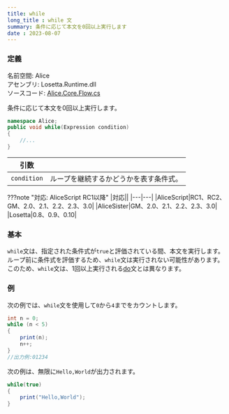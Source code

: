 ```yaml
---
title: while
long_title : while 文
summary: 条件に応じて本文を0回以上実行します
date : 2023-08-07
---
```


### 定義
名前空間: Alice<br/>
アセンブリ: Losetta.Runtime.dll<br/>
ソースコード: [Alice.Core.Flow.cs](https://github.com/WSOFT-Project/Losetta/blob/master/Losetta.Runtime/Core/Alice.Core.Flow.cs)

条件に応じて本文を0回以上実行します。

```cs title="AliceScript"
namespace Alice;
public void while(Expression condition)
{
    //...
}
```

|引数| |
|-|-|
|`condition`|ループを継続するかどうかを表す条件式。|

???note "対応: AliceScript RC1以降"
    |対応||
    |---|---|
    |AliceScript|RC1、RC2、GM、2.0、2.1、2.2、2.3、3.0|
    |AliceSister|GM、2.0、2.1、2.2、2.3、3.0|
    |Losetta|0.8、0.9、0.10|

### 基本
`while`文は、指定された条件式が`true`と評価されている間、本文を実行します。
ループ前に条件式を評価するため、`while`文は実行されない可能性があります。
このため、`while`文は、1回以上実行される[do](./do.md)文とは異なります。

### 例
次の例では、`while`文を使用して`0`から`4`までをカウントします。

```cs title="AliceScript"
int n = 0;
while (n < 5)
{
    print(n);
    n++;
}
//出力例:01234
```

次の例は、無限に`Hello,World`が出力されます。

```cs title="AliceScript"
while(true)
{
    print("Hello,World");
}
```